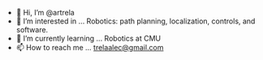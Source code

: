 - 👋 Hi, I’m @artrela
- 👀 I’m interested in ...
Robotics: path planning, localization, controls, and software. 
- 🌱 I’m currently learning ...
Robotics at CMU
- 📫 How to reach me ...
trelaalec@gmail.com


